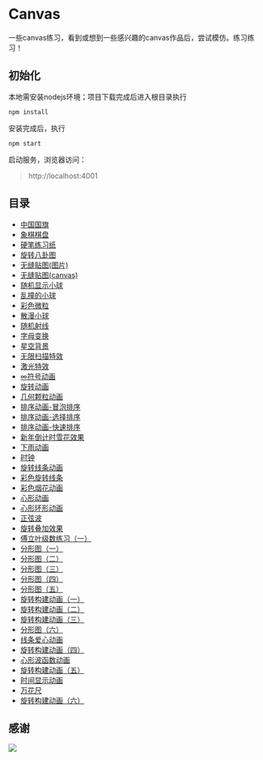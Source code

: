 # Canvas

一些canvas练习，看到或想到一些感兴趣的canvas作品后，尝试模仿。练习练习！

## 初始化
本地需安装nodejs环境；项目下载完成后进入根目录执行
```
npm install
```
安装完成后，执行
```
npm start
```
启动服务，浏览器访问：
> http://localhost:4001

## 目录
* [中国国旗](https://canvas.shenjinxiang.com/202003/中国国旗/)
* [象棋棋盘](https://canvas.shenjinxiang.com/202003/象棋棋盘/)
* [硬笔练习纸](https://canvas.shenjinxiang.com/202003/硬笔练习纸/)
* [旋转八卦图](https://canvas.shenjinxiang.com/202003/旋转八卦图/)
* [无缝贴图(图片)](https://canvas.shenjinxiang.com/202003/无缝贴图(图片)/)
* [无缝贴图(canvas)](https://canvas.shenjinxiang.com/202003/无缝贴图(canvas)/)
* [随机显示小球](https://canvas.shenjinxiang.com/202003/随机显示小球/)
* [乱撞的小球](https://canvas.shenjinxiang.com/202003/乱撞的小球/)
* [彩色微粒](https://canvas.shenjinxiang.com/202003/彩色微粒/)
* [散漫小球](https://canvas.shenjinxiang.com/202003/散漫小球/)
* [随机射线](https://canvas.shenjinxiang.com/202003/随机射线/)
* [字母变换](https://canvas.shenjinxiang.com/202003/字母变换/)
* [星空背景](https://canvas.shenjinxiang.com/202003/星空背景/)
* [无限扫描特效](https://canvas.shenjinxiang.com/202003/无限扫描特效/)
* [激光特效](https://canvas.shenjinxiang.com/202003/激光特效/)
* [∞符号动画](https://canvas.shenjinxiang.com/202003/∞符号动画/)
* [旋转动画](https://canvas.shenjinxiang.com/202003/旋转动画/)
* [几何颗粒动画](https://canvas.shenjinxiang.com/202004/几何颗粒动画/)
* [排序动画-冒泡排序](https://canvas.shenjinxiang.com/202004/排序动画/冒泡排序/)
* [排序动画-选择排序](https://canvas.shenjinxiang.com/202004/排序动画/选择排序/)
* [排序动画-快速排序](https://canvas.shenjinxiang.com/202004/排序动画/快速排序/)
* [新年倒计时雪花效果](https://canvas.shenjinxiang.com/202004/新年倒计时雪花效果/)
* [下雨动画](https://canvas.shenjinxiang.com/202004/下雨动画/)
* [时钟](https://canvas.shenjinxiang.com/202004/时钟/)
* [旋转线条动画](https://canvas.shenjinxiang.com/202004/旋转线条动画/)
* [彩色旋转线条](https://canvas.shenjinxiang.com/202004/彩色旋转线条/)
* [彩色烟花动画](https://canvas.shenjinxiang.com/202004/彩色烟花动画/)
* [心形动画](https://canvas.shenjinxiang.com/202004/心形动画/)
* [心形环形动画](https://canvas.shenjinxiang.com/202004/心形环形动画/)
* [正弦波](https://canvas.shenjinxiang.com/202004/正弦波/)
* [旋转叠加效果](https://canvas.shenjinxiang.com/202004/旋转叠加效果/)
* [傅立叶级数练习（一）](https://canvas.shenjinxiang.com/202004/傅立叶级数练习（一）/)
* [分形图（一）](https://canvas.shenjinxiang.com/202004/分形图（一）/)
* [分形图（二）](https://canvas.shenjinxiang.com/202005/分形图（二）/)
* [分形图（三）](https://canvas.shenjinxiang.com/202005/分形图（三）/)
* [分形图（四）](https://canvas.shenjinxiang.com/202005/分形图（四）/)
* [分形图（五）](https://canvas.shenjinxiang.com/202005/分形图（五）/)
* [旋转构建动画（一）](https://canvas.shenjinxiang.com/202005/旋转构建动画（一）/)
* [旋转构建动画（二）](https://canvas.shenjinxiang.com/202005/旋转构建动画（二）/)
* [旋转构建动画（三）](https://canvas.shenjinxiang.com/202005/旋转构建动画（三）/)
* [分形图（六）](https://canvas.shenjinxiang.com/202005/分形图（六）/)
* [线条爱心动画](https://canvas.shenjinxiang.com/202005/线条爱心动画/)
* [旋转构建动画（四）](https://canvas.shenjinxiang.com/202005/旋转构建动画（四）/)
* [心形波函数动画](https://canvas.shenjinxiang.com/202006/心形波函数动画/)
* [旋转构建动画（五）](https://canvas.shenjinxiang.com/202006/旋转构建动画（五）/)
* [时间显示动画](https://canvas.shenjinxiang.com/202006/时间显示动画/)
* [万花尺](https://canvas.shenjinxiang.com/202006/万花尺/)
* [旋转构建动画（六）](https://canvas.shenjinxiang.com/202006/旋转构建动画（六）/)

## 感谢
[![](./public/images/jetbrains.png=120*120)](https://www.jetbrains.com/?from=ShenJinXiang/canvas)
